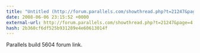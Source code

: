 ```yaml
---
title: "Untitled (http://forum.parallels.com/showthread.php?t=21247&page=4)"
date: 2008-06-06 23:15:52 +0000
external-url: http://forum.parallels.com/showthread.php?t=21247&page=4
hash: 2b360cf6df525b931289e4e60613014f
---
```


Parallels build 5604 forum link. 
